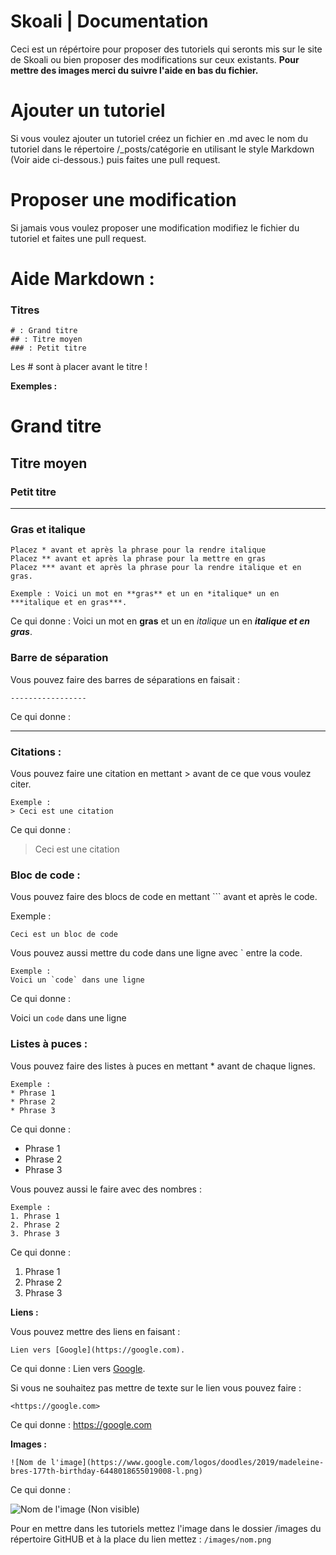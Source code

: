 # Skoali | Documentation

Ceci est un répértoire pour proposer des tutoriels qui seronts mis sur le site de Skoali ou bien proposer des modifications sur ceux existants.
**Pour mettre des images merci du suivre l'aide en bas du fichier.**

# Ajouter un tutoriel

Si vous voulez ajouter un tutoriel créez un fichier en .md avec le nom du tutoriel dans le répertoire /_posts/catégorie en utilisant le style Markdown (Voir aide ci-dessous.) puis faites une pull request.

# Proposer une modification

Si jamais vous voulez proposer une modification modifiez le fichier du tutoriel et faites une pull request.

# Aide Markdown :

### Titres

```
# : Grand titre
## : Titre moyen
### : Petit titre
```

Les # sont à placer avant le titre !

**Exemples :**

# Grand titre
## Titre moyen
### Petit titre

-----------------

### Gras et italique

```
Placez * avant et après la phrase pour la rendre italique
Placez ** avant et après la phrase pour la mettre en gras
Placez *** avant et après la phrase pour la rendre italique et en gras.
```
```
Exemple : Voici un mot en **gras** et un en *italique* un en ***italique et en gras***.
```
Ce qui donne : Voici un mot en **gras** et un en *italique* un en ***italique et en gras***.

### Barre de séparation

Vous pouvez faire des barres de séparations en faisait :
```
-----------------
```

Ce qui donne :

-----------------

### Citations :

Vous pouvez faire une citation en mettant > avant de ce que vous voulez citer.

```
Exemple :
> Ceci est une citation
```

Ce qui donne :

> Ceci est une citation

### Bloc de code :

Vous pouvez faire des blocs de code en mettant ``` avant et après le code.

Exemple :

```
Ceci est un bloc de code
```

Vous pouvez aussi mettre du code dans une ligne avec ` entre la code.

```
Exemple :
Voici un `code` dans une ligne
```

Ce qui donne :

Voici un `code` dans une ligne

### Listes à puces :

Vous pouvez faire des listes à puces en mettant * avant de chaque lignes.

```
Exemple :
* Phrase 1
* Phrase 2
* Phrase 3
```

Ce qui donne :

* Phrase 1
* Phrase 2
* Phrase 3

Vous pouvez aussi le faire avec des nombres :

```
Exemple :
1. Phrase 1
2. Phrase 2
3. Phrase 3
```

Ce qui donne :

1. Phrase 1
2. Phrase 2
3. Phrase 3

**Liens :**

Vous pouvez mettre des liens en faisant :
```
Lien vers [Google](https://google.com).
```

Ce qui donne :
Lien vers [Google](https://google.com).

Si vous ne souhaitez pas mettre de texte sur le lien vous pouvez faire :

```
<https://google.com>
```

Ce qui donne : <https://google.com>

**Images :**

```
![Nom de l'image](https://www.google.com/logos/doodles/2019/madeleine-bres-177th-birthday-6448018655019008-l.png)
```

Ce qui donne :

![Nom de l'image (Non visible)](https://www.google.com/logos/doodles/2019/madeleine-bres-177th-birthday-6448018655019008-l.png)

Pour en mettre dans les tutoriels mettez l'image dans le dossier /images du répertoire GitHUB et à la place du lien mettez : `/images/nom.png`
